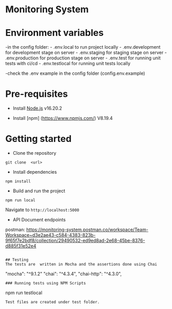 # Monitoring System

# Environment variables
-in the config folder:
    - .env.local to run project locally
    - .env.development for development stage on server
    - .env.staging for staging stage on server
    - .env.production for production stage on server
    - .env.test for running unit tests with ci/cd
    - .env.testlocal for running unit tests locally

-check the .env example in the config folder (config.env.example)


# Pre-requisites
- Install [Node.js](https://nodejs.org/en/) v16.20.2

- Install [npm] (https://www.npmjs.com/) V8.19.4



# Getting started
- Clone the repository
```
git clone  <url>
```
- Install dependencies
```
npm install
```
- Build and run the project
```
npm run local
```
  Navigate to `http://localhost:5000`

- API Document endpoints

 postman: https://monitoring-system.postman.co/workspace/Team-Workspace~d3e2ae43-c584-4383-823b-9f65f7e2bdf8/collection/29490532-ed9ed8ad-2e68-45be-8376-d885f31e52e4

```

## Testing
The tests are  written in Mocha and the assertions done using Chai

```
"mocha": "^9.1.2"
"chai": "^4.3.4",
"chai-http": "^4.3.0",
```
### Running tests using NPM Scripts
````
npm run testlocal

````
Test files are created under test folder.